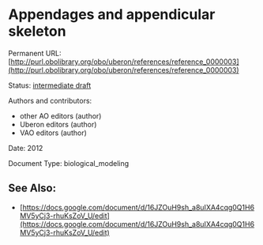 # Appendages and appendicular skeleton


Permanent URL: [http://purl.obolibrary.org/obo/uberon/references/reference_0000003](http://purl.obolibrary.org/obo/uberon/references/reference_0000003)

Status: [intermediate draft](http://purl.org/spar/pso/intermediate-draft)

Authors and contributors:

 * other AO editors (author)
 * Uberon editors (author)
 * VAO editors (author)

Date: 2012

Document Type: biological_modeling





## See Also:
 * [https://docs.google.com/document/d/16JZOuH9sh_a8uIXA4cqg0Q1H6MV5yCj3-rhuKsZoV_U/edit](https://docs.google.com/document/d/16JZOuH9sh_a8uIXA4cqg0Q1H6MV5yCj3-rhuKsZoV_U/edit)


